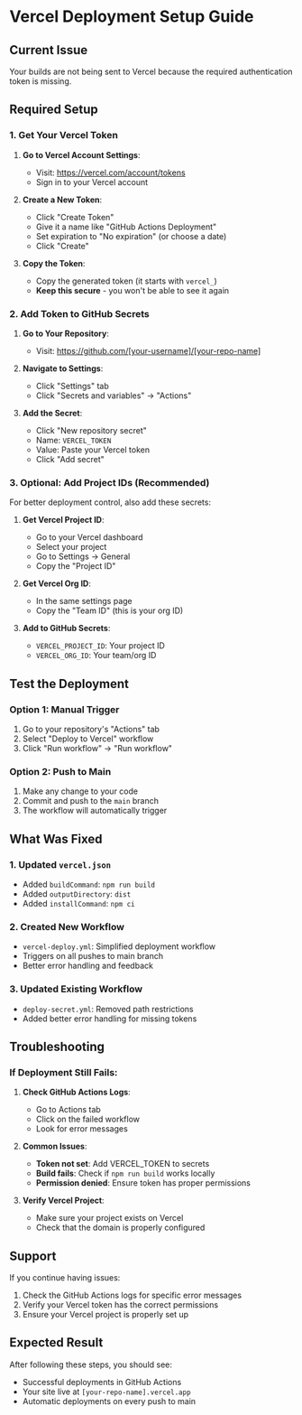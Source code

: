 # Vercel Deployment Setup Guide

##  Current Issue
Your builds are not being sent to Vercel because the required authentication token is missing.

##  Required Setup

### 1. Get Your Vercel Token

1. **Go to Vercel Account Settings**:
   - Visit: https://vercel.com/account/tokens
   - Sign in to your Vercel account

2. **Create a New Token**:
   - Click "Create Token"
   - Give it a name like "GitHub Actions Deployment"
   - Set expiration to "No expiration" (or choose a date)
   - Click "Create"

3. **Copy the Token**:
   - Copy the generated token (it starts with `vercel_`)
   - **Keep this secure** - you won't be able to see it again

### 2. Add Token to GitHub Secrets

1. **Go to Your Repository**:
   - Visit: https://github.com/[your-username]/[your-repo-name]

2. **Navigate to Settings**:
   - Click "Settings" tab
   - Click "Secrets and variables" → "Actions"

3. **Add the Secret**:
   - Click "New repository secret"
   - Name: `VERCEL_TOKEN`
   - Value: Paste your Vercel token
   - Click "Add secret"

### 3. Optional: Add Project IDs (Recommended)

For better deployment control, also add these secrets:

1. **Get Vercel Project ID**:
   - Go to your Vercel dashboard
   - Select your project
   - Go to Settings → General
   - Copy the "Project ID"

2. **Get Vercel Org ID**:
   - In the same settings page
   - Copy the "Team ID" (this is your org ID)

3. **Add to GitHub Secrets**:
   - `VERCEL_PROJECT_ID`: Your project ID
   - `VERCEL_ORG_ID`: Your team/org ID

##  Test the Deployment

### Option 1: Manual Trigger
1. Go to your repository's "Actions" tab
2. Select "Deploy to Vercel" workflow
3. Click "Run workflow" → "Run workflow"

### Option 2: Push to Main
1. Make any change to your code
2. Commit and push to the `main` branch
3. The workflow will automatically trigger

##  What Was Fixed

### 1. Updated `vercel.json`
- Added `buildCommand`: `npm run build`
- Added `outputDirectory`: `dist`
- Added `installCommand`: `npm ci`

### 2. Created New Workflow
- `vercel-deploy.yml`: Simplified deployment workflow
- Triggers on all pushes to main branch
- Better error handling and feedback

### 3. Updated Existing Workflow
- `deploy-secret.yml`: Removed path restrictions
- Added better error handling for missing tokens

##  Troubleshooting

### If Deployment Still Fails:

1. **Check GitHub Actions Logs**:
   - Go to Actions tab
   - Click on the failed workflow
   - Look for error messages

2. **Common Issues**:
   - **Token not set**: Add VERCEL_TOKEN to secrets
   - **Build fails**: Check if `npm run build` works locally
   - **Permission denied**: Ensure token has proper permissions

3. **Verify Vercel Project**:
   - Make sure your project exists on Vercel
   - Check that the domain is properly configured

##  Support

If you continue having issues:
1. Check the GitHub Actions logs for specific error messages
2. Verify your Vercel token has the correct permissions
3. Ensure your Vercel project is properly set up

##  Expected Result

After following these steps, you should see:
-  Successful deployments in GitHub Actions
-  Your site live at `[your-repo-name].vercel.app`
-  Automatic deployments on every push to main
